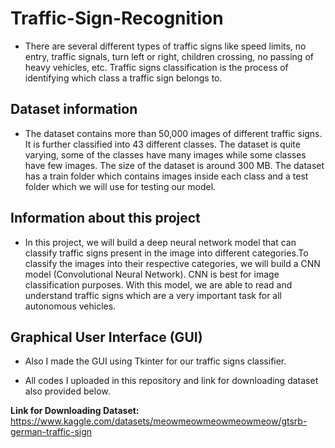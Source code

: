 # Traffic-Sign-Recognition
- There are several different types of traffic signs like speed limits, no entry, traffic signals, turn left or right, children crossing, no passing of heavy vehicles, etc. Traffic signs classification is the process of identifying which class a traffic sign belongs to.

## Dataset information
- The dataset contains more than 50,000 images of different traffic signs. It is further classified into 43 different classes. The dataset is quite varying, some of the classes have many images while some classes have few images. The size of the dataset is around 300 MB. The dataset has a train folder which contains images inside each class and a test folder which we will use for testing our model.

## Information about this project
- In this project, we will build a deep neural network model that can classify traffic signs present in the image into different categories.To classify the images into their respective categories, we will build a CNN model (Convolutional Neural Network). CNN is best for image classification purposes. With this model, we are able to read and understand traffic signs which are a very important task for all autonomous vehicles. 

## Graphical User Interface (GUI)
- Also I made the GUI using Tkinter for our traffic signs classifier.

- All codes I uploaded in this repository and link for downloading dataset also provided below.

**Link for Downloading Dataset:**
https://www.kaggle.com/datasets/meowmeowmeowmeowmeow/gtsrb-german-traffic-sign
